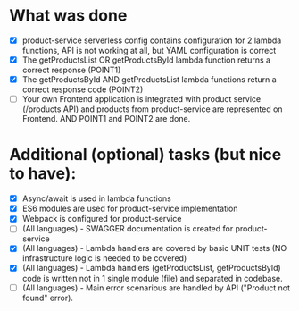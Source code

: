 # What was done
- [x] product-service serverless config contains configuration for 2 lambda functions, API is not working at all, but YAML configuration is correct
- [x] The getProductsList OR getProductsById lambda function returns a correct response (POINT1)
- [x] The getProductsById AND getProductsList lambda functions return a correct response code (POINT2)
- [ ] Your own Frontend application is integrated with product service (/products API) and products from product-service are represented on Frontend. AND POINT1 and POINT2 are done.

# Additional (optional) tasks (but nice to have):

- [x] Async/await is used in lambda functions
- [x] ES6 modules are used for product-service implementation
- [x] Webpack is configured for product-service
- [ ] (All languages) - SWAGGER documentation is created for product-service
- [x] (All languages) - Lambda handlers are covered by basic UNIT tests (NO infrastructure logic is needed to be covered)
- [x] (All languages) - Lambda handlers (getProductsList, getProductsById) code is written not in 1 single module (file) and separated in codebase.
- [ ] (All languages) - Main error scenarious are handled by API ("Product not found" error).
